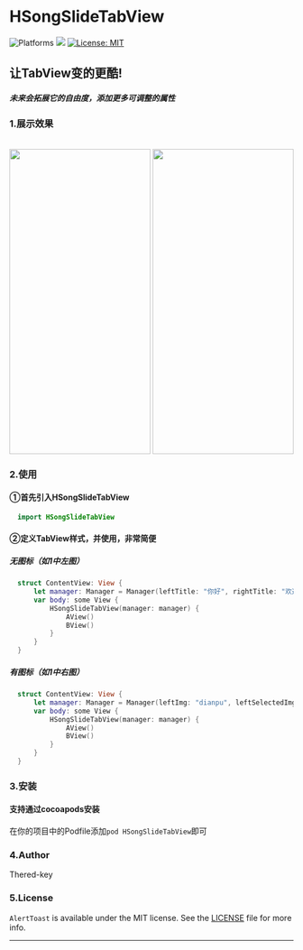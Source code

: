 # HSongSlideTabView
<p align="leading">
    <img src="https://img.shields.io/badge/platform-iOS-blue.svg?style=flat" alt="Platforms" />
    <img src="https://img.shields.io/badge/Swift-5-orange.svg" />
    <a href="https://github.com/Thered-key/HSongSlideTabView/blob/main/LICENSE"><img src="http://img.shields.io/badge/license-MIT-blue.svg?style=flat" alt="License: MIT" /></a>
</p>

## 让TabView变的更酷!
##### 未来会拓展它的自由度，添加更多可调整的属性
### 1.展示效果
<br />
<div>
<img src="/DIsplayImage/noImgDisplay.gif" width = "250" height = "541" alt="" align=center />
<img src="/DIsplayImage/haveImgDisplay.gif" width = "250" height = "541" alt="" align=center />
<div />

### 2.使用
  
#### ①首先引入HSongSlideTabView
  ```swift
    import HSongSlideTabView
  ```
#### ②定义TabView样式，并使用，非常简便
##### 无图标（如1中左图）
  ```swift
    struct ContentView: View {
        let manager: Manager = Manager(leftTitle: "你好", rightTitle: "欢迎")
        var body: some View {
            HSongSlideTabView(manager: manager) {
                AView()
                BView()
            }
        }
    }
  ```
 ##### 有图标（如1中右图）
  ```swift
    struct ContentView: View {
        let manager: Manager = Manager(leftImg: "dianpu", leftSelectedImg: "dianpu-sed",leftTitle: "你好", rightImg: "yinliao", rightSelectedImg: "yinliao-sed",rightTitle: "欢迎")
        var body: some View {
            HSongSlideTabView(manager: manager) {
                AView()
                BView()
            }
        }
    }
  ```
  
  ### 3.安装
  
  #### 支持通过cocoapods安装
  
  在你的项目中的Podfile添加`pod HSongSlideTabView`即可
  
  ### 4.Author

  Thered-key

  ### 5.License

  `AlertToast` is available under the MIT license. See the [LICENSE](LICENSE) file for more info.

  ---
  
